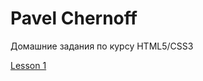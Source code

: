 # Pavel Chernoff
Домашние задания по курсу HTML5/CSS3

[Lesson 1](https://underwerse.github.io/homework1/ "Домашнее задание к 1 и 2 уроку")
